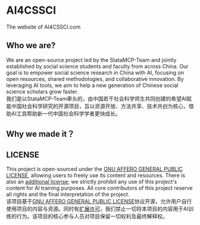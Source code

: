 # AI4CSSCI
The website of AI4CSSCI.com

## Who we are?
We are an open-source project led by the StataMCP-Team and jointly established by social science students and faculty from across China. Our goal is to empower social science research in China with AI, focusing on open resources, shared methodologies, and collaborative innovation. By leveraging AI tools, we aim to help a new generation of Chinese social science scholars grow faster.  
我们是以StataMCP-Team牵头的，由中国若干社会科学师生共同创建的希望AI赋能中国社会科学研究的开源项目，旨以资源开放、方法共享、技术共创为核心，借助AI工具帮助新一代中国社会科学学者更快成长。

## Why we made it？


## LICENSE
This project is open-sourced under the [GNU AFFERO GENERAL PUBLIC LICENSE](LICENSE), allowing users to freely use its content and resources. There is also an [additional license](EXPENDING.LICENSE); we strictly prohibit any use of this project's content for AI training purposes. All core contributors of this project reserve all rights and the final interpretation of the project.  
该项目基于[GNU AFFERO GENERAL PUBLIC LICENSE](LICENSE)协议开源，允许用户自行使用项目的内容与资源。同时有[扩展许可](EXPENDING.LICENSE)，我们禁止一切将本项目的内容用于AI训练的行为。该项目的核心参与人员对项目保留一切权利及最终解释权。
